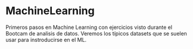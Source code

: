 # MachineLearning
Primeros pasos en Machine Learning con ejercicios visto durante el Bootcam de analisis de datos. Veremos los típicos datasets que se suelen usar para instroducirse en el ML.
